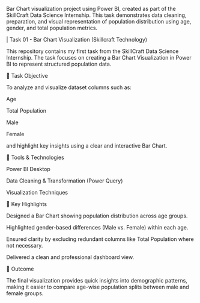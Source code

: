 Bar Chart visualization project using Power BI, created as part of the SkillCraft Data Science Internship. This task demonstrates data cleaning, preparation, and visual representation of population distribution using age, gender, and total population metrics.

| Task 01 - Bar Chart Visualization (Skillcraft Technology)

This repository contains my first task from the SkillCraft Data Science Internship. The task focuses on creating a Bar Chart Visualization in Power BI to represent structured population data.

🔹 Task Objective

To analyze and visualize dataset columns such as:

Age

Total Population

Male

Female


and highlight key insights using a clear and interactive Bar Chart.

🔹 Tools & Technologies

Power BI Desktop

Data Cleaning & Transformation (Power Query)

Visualization Techniques


🔹 Key Highlights

Designed a Bar Chart showing population distribution across age groups.

Highlighted gender-based differences (Male vs. Female) within each age.

Ensured clarity by excluding redundant columns like Total Population where not necessary.

Delivered a clean and professional dashboard view.


🔹 Outcome

The final visualization provides quick insights into demographic patterns, making it easier to compare age-wise population splits between male and female groups.
